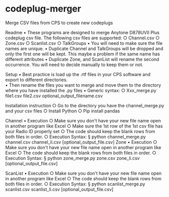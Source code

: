 # codeplug-merger
Merge CSV files from CPS to create new codeplugs

Readme
    • These programs are designed to merge Anytone D878UVII Plus codeplug csv file.  The following csv files are supported:
        ○ Channel.csv
        ○ Zone.csv
        ○ Scanlist.csv
        ○ TalkGroups
    •  You will need to make sure the file names are unique.
    • Duplicate Channel and TalkGroups will be dropped and only the first one will be kept.  This maybe a problem if the same name has different attributes
    • Duplicate Zone, and ScanList will rename the second occurrence.    You will need to decide manually to keep them or not.
        
Setup
    • Best practice is load up the .rtf files in your CPS software  and export to different directories.  
    • Then rename the files you want to merge and move them to the directory where you have installed the .py files
    • Generic syntax:
        ○ Xxx_merge.py file1.csv file2.csv optional_output_filename.csv

Installation instruction
        ○ Go to the directory you have the channel_merge.py and your csv files
        ○ Install Python
        ○ Pip install pandas

    
Channel
    • Execution
        ○ Make sure you don't have your new file name open in another program like Excel
        ○ Make sure the 1st row of the 1st csv file has your Radio ID properly set
        ○ The code should keep the blank rows from both files in order.
        ○ Execution Syntax:
            § python channel_merge.py channel.csv channel_li.csv [optional_output_file.csv]
Zone
    • Execution
        ○ Make sure you don't have your new file name open in another program like Excel
        ○ The code should keep the blank rows from both files in order.
        ○ Execution Syntax:
            § python zone_merge.py zone.csv zone_li.csv [optional_output_file.csv]

ScanList
• Execution
    ○ Make sure you don't have your new file name open in another program like Excel
    ○ The code should keep the blank rows from both files in order.
    ○ Execution Syntax:
        § python scanlist_merge.py scanlist.csv scanlist_li.csv [optional_output_file.csv]
